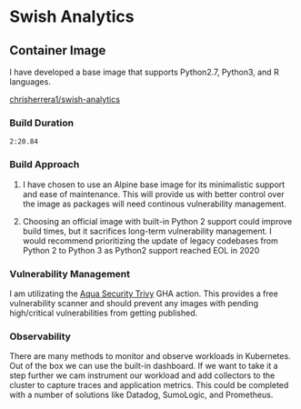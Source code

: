 # Swish Analytics

## Container Image
I have developed a base image that supports Python2.7, Python3, and R languages.

[chrisherrera1/swish-analytics](https://hub.docker.com/r/chrisherrera1/swish-analytics/tags)

### Build Duration
`2:20.84`

### Build Approach
1. I have chosen to use an Alpine base image for its minimalistic support and ease of maintenance. This will provide us with better control over the image as packages will need continous vulnerability management. 

2. Choosing an official image with built-in Python 2 support could improve build times, but it sacrifices long-term vulnerability management. I would recommend prioritizing the update of legacy codebases from Python 2 to Python 3 as Python2 support reached EOL in 2020

### Vulnerability Management

I am utilizating the [Aqua Security Trivy](https://github.com/marketplace/actions/aqua-security-trivy#using-trivy-with-github-code-scanning) GHA action. This provides a free vulnerability scanner and should prevent any images with pending high/critical vulnerabilities from getting published. 

### Observability

There are many methods to monitor and observe workloads in Kubernetes. Out of the box we can use the built-in dashboard. If we want to take it a step further we cam instrument our workload and add collectors to the cluster to capture traces and application metrics. This could be completed with a number of solutions like Datadog, SumoLogic, and Prometheus.